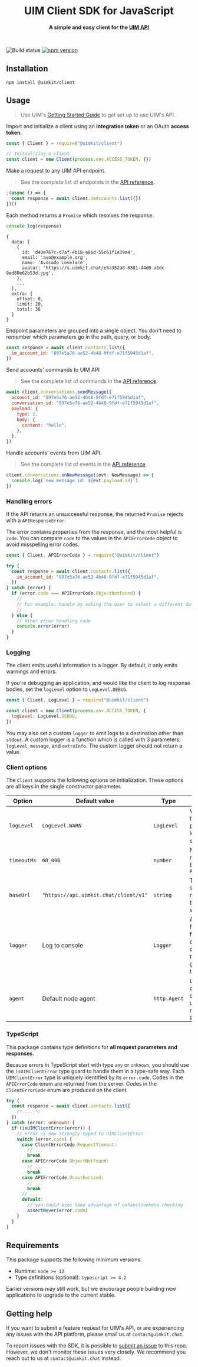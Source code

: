 <div align="center">
	<h1>UIM Client SDK for JavaScript</h1>
	<p>
		<b>A simple and easy client for the <a href="https://docs.uimkit.chat">UIM API</a></b>
	</p>
	<br>
</div>

![Build status](https://github.com/uimkit/uim-sdk-js/actions/workflows/ci.yml/badge.svg)
[![npm version](https://badge.fury.io/js/%40uimkit%2Fclient.svg)](https://www.npmjs.com/package/@uimkit/client)

## Installation

```
npm install @uimkit/client
```

## Usage

> Use UIM's [Getting Started Guide](https://docs.uimkit.chat/getting-started) to get set up to use UIM's API.

Import and initialize a client using an **integration token** or an OAuth **access token**.

```js
const { Client } = require("@uimkit/client")

// Initializing a client
const client = new Client(process.env.ACCESS_TOKEN, {})
```

Make a request to any UIM API endpoint.

> See the complete list of endpoints in the [API reference](https://docs.uimkit.chat/reference).

```js
;(async () => {
  const response = await client.imAccounts.list({})
})()
```

Each method returns a `Promise` which resolves the response.

```js
console.log(response)
```

```
{
  data: [
    {
      id: 'd40e767c-d7af-4b18-a86d-55c61f1e39a4',
      email: 'avo@example.org',
      name: 'Avocado Lovelace',
      avatar: 'https://s.uimkit.chat/e6a352a8-8381-44d0-a1dc-9ed80e62b53d.jpg',
    },
    ...
  ],
  extra: {
    offset: 0,
    limit: 20,
    totol: 36
  }
}
```

Endpoint parameters are grouped into a single object. You don't need to remember which parameters go in the path, query, or body.

```js
const response = await client.contacts.list({
  im_account_id: "897e5a76-ae52-4b48-9fdf-e71f5945d1af",
})
```

Send accounts' commands to UIM API

> See the complete list of commands in the [API reference](https://docs.uimkit.chat/reference).

```js
await client.conversations.sendMessage({
  account_id: "897e5a76-ae52-4b48-9fdf-e71f5945d1af",
  conversation_id: "897e5a76-ae52-4b48-9fdf-e71f5945d1af",
  payload: {
    type: 1,
    body: {
      content: "hello",
    },
  },
})
```

Handle accounts' events from UIM API.

> See the complete list of events in the [API reference](https://docs.uimkit.chat/reference).

```js
client.conversations.onNewMessage((evt: NewMessage) => {
  console.log(`new message id: ${evt.payload.id}`)
})
```

### Handling errors

If the API returns an unsuccessful response, the returned `Promise` rejects with a `APIResponseError`.

The error contains properties from the response, and the most helpful is `code`. You can compare `code` to the values in the `APIErrorCode` object to avoid misspelling error codes.

```js
const { Client, APIErrorCode } = require("@uimkit/client")

try {
  const response = await client.contacts.list({
    im_account_id: "897e5a76-ae52-4b48-9fdf-e71f5945d1af",
  })
} catch (error) {
  if (error.code === APIErrorCode.ObjectNotFound) {
    //
    // For example: handle by asking the user to select a different database
    //
  } else {
    // Other error handling code
    console.error(error)
  }
}
```

### Logging

The client emits useful information to a logger. By default, it only emits warnings and errors.

If you're debugging an application, and would like the client to log response bodies, set the `logLevel` option to `LogLevel.DEBUG`.

```js
const { Client, LogLevel } = require("@uimkit/client")

const client = new Client(process.env.ACCESS_TOKEN, {
  logLevel: LogLevel.DEBUG,
})
```

You may also set a custom `logger` to emit logs to a destination other than `stdout`. A custom logger is a function which is called with 3 parameters: `logLevel`, `message`, and `extraInfo`. The custom logger should not return a value.

### Client options

The `Client` supports the following options on initialization. These options are all keys in the single constructor parameter.

| Option      | Default value               | Type         | Description                                                                                                                                                  |
| ----------- | --------------------------- | ------------ | ------------------------------------------------------------------------------------------------------------------------------------------------------------ |
| `logLevel`  | `LogLevel.WARN`             | `LogLevel`   | Verbosity of logs the instance will produce. By default, logs are written to `stdout`.                                                                       |
| `timeoutMs` | `60_000`                    | `number`     | Number of milliseconds to wait before emitting a `RequestTimeoutError`                                                                                       |
| `baseUrl`   | `"https://api.uimkit.chat/client/v1"` | `string`     | The root URL for sending API requests. This can be changed to test with a mock server.                                                                       |
| `logger`    | Log to console              | `Logger`     | A custom logging function. This function is only called when the client emits a log that is equal or greater severity than `logLevel`.                       |
| `agent`     | Default node agent          | `http.Agent` | Used to control creation of TCP sockets. A common use is to proxy requests with [`https-proxy-agent`](https://github.com/TooTallNate/node-https-proxy-agent) |

### TypeScript

This package contains type definitions for **all request parameters and responses**.

Because errors in TypeScript start with type `any` or `unknown`, you should use
the `isUIMClientError` type guard to handle them in a type-safe way. Each
`UIMClientError` type is uniquely identified by its `error.code`. Codes in
the `APIErrorCode` enum are returned from the server. Codes in the
`ClientErrorCode` enum are produced on the client.

```ts
try {
  const response = await client.contacts.list({
    /* ... */
  })
} catch (error: unknown) {
  if (isUIMClientError(error)) {
    // error is now strongly typed to UIMClientError
    switch (error.code) {
      case ClientErrorCode.RequestTimeout:
        // ...
        break
      case APIErrorCode.ObjectNotFound:
        // ...
        break
      case APIErrorCode.Unauthorized:
        // ...
        break
      // ...
      default:
        // you could even take advantage of exhaustiveness checking
        assertNever(error.code)
    }
  }
}
```

## Requirements

This package supports the following minimum versions:

- Runtime: `node >= 12`
- Type definitions (optional): `typescript >= 4.2`

Earlier versions may still work, but we encourage people building new applications to upgrade to the current stable.

## Getting help

If you want to submit a feature request for UIM's API, or are experiencing any issues with the API platform, please email us at `contact@uimkit.chat`.

To report issues with the SDK, it is possible to [submit an issue](https://github.com/uimkit/uim-sdk-js/issues) to this repo. However, we don't monitor these issues very closely. We recommend you reach out to us at `contact@uimkit.chat` instead.
